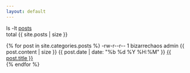 ```yaml
---
layout: default
---
```

<p>ls -lt <a class="string" href="{{ site.url }}/posts/">posts</a><br />total {{ site.posts | size }}</p>
<p>
    {% for post in site.categories.posts %}
        -rw-r--r-- 1 bizarrechaos admin {{ post.content | size }} {{ post.date | date: "%b %d %Y %H:%M" }} <a class="string" href="{{ post.url }}">{{ post.title }}</a><br />
    {% endfor %}
</p>
